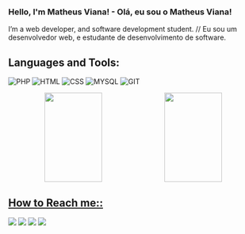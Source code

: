 <h3> Hello, I'm Matheus Viana! - Olá, eu sou o Matheus Viana!</h3>

I’m a web developer, and software development student. // Eu sou um desenvolvedor web, e estudante de desenvolvimento de software.

<h2>Languages and Tools:</h2>

![PHP](https://img.shields.io/badge/PHP-777BB4?style=for-the-badge&logo=php&logoColor=white)
![HTML](https://img.shields.io/badge/HTML5-E34F26?style=for-the-badge&logo=html5&logoColor=white)
![CSS](https://img.shields.io/badge/CSS3-1572B6?style=for-the-badge&logo=css3&logoColor=white)
![MYSQL](https://img.shields.io/badge/MySQL-005C84?style=for-the-badge&logo=mysql&logoColor=white)
![GIT](https://img.shields.io/badge/GIT-E44C30?style=for-the-badge&logo=git&logoColor=white)
<div align="center">
<a href="https://github.com/matheusvcv">
<img height="180em" width="48%" src="https://github-readme-stats.vercel.app/api?username=matheusvcv&show_icons=true&theme=dark&include_all_commits=true&count_private=true"><img height="180em"  width="48%"  src="https://github-readme-stats.vercel.app/api/top-langs/?username=matheusvcv&layout=compact&langs_count=7&theme=dark">
 </div>
  
 <h2>How to Reach me::</h2>
  
  <div> 
  <a href="[https://www.youtube.com/channel/UC_-uuuZbY0AAt9CViNzvc-Q](https://www.youtube.com/channel/UCuosS6TLk6g00axCYUM98UQ)" target="_blank"><img src="https://img.shields.io/badge/YouTube-FF0000?style=for-the-badge&logo=youtube&logoColor=white" target="_blank"></a>
  <a href="https://instagram.com/matheusvcv" target="_blank"><img src="https://img.shields.io/badge/-Instagram-%23E4405F?style=for-the-badge&logo=instagram&logoColor=white" target="_blank"></a>
  <a href = "mailto:matheusvcv@yahoo.com.br"><img src="https://img.shields.io/badge/-Gmail-%23333?style=for-the-badge&logo=gmail&logoColor=white" target="_blank"></a>
  <a href="https://www.linkedin.com/in/matheusvcv" target="_blank"><img src="https://img.shields.io/badge/-LinkedIn-%230077B5?style=for-the-badge&logo=linkedin&logoColor=white" target="_blank"></a> 
    


          
 
  
